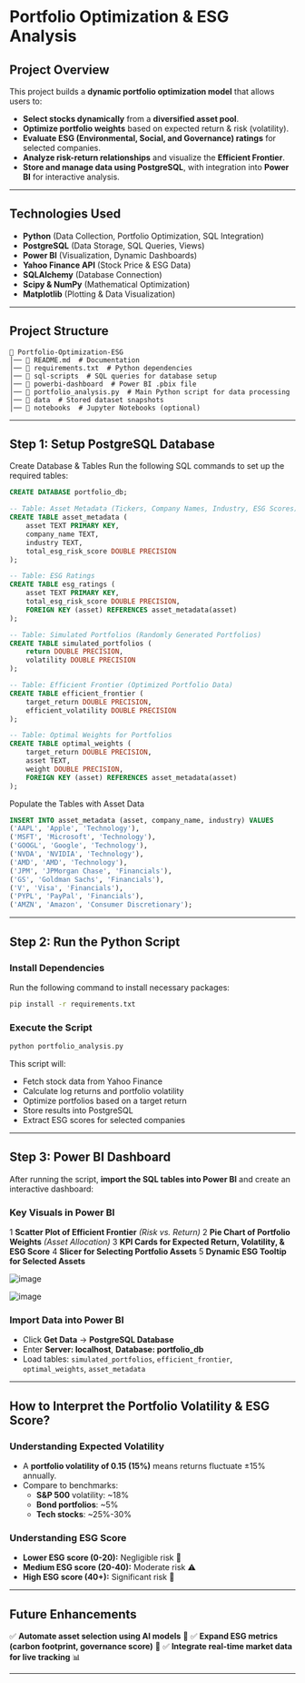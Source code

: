 # Portfolio Optimization & ESG Analysis

## Project Overview
This project builds a **dynamic portfolio optimization model** that allows users to:
- **Select stocks dynamically** from a **diversified asset pool**.
- **Optimize portfolio weights** based on expected return & risk (volatility).
- **Evaluate ESG (Environmental, Social, and Governance) ratings** for selected companies.
- **Analyze risk-return relationships** and visualize the **Efficient Frontier**.
- **Store and manage data using PostgreSQL**, with integration into **Power BI** for interactive analysis.

---

## Technologies Used
- **Python** (Data Collection, Portfolio Optimization, SQL Integration)
- **PostgreSQL** (Data Storage, SQL Queries, Views)
- **Power BI** (Visualization, Dynamic Dashboards)
- **Yahoo Finance API** (Stock Price & ESG Data)
- **SQLAlchemy** (Database Connection)
- **Scipy & NumPy** (Mathematical Optimization)
- **Matplotlib** (Plotting & Data Visualization)

---

## Project Structure
```
📁 Portfolio-Optimization-ESG
│── 📄 README.md  # Documentation
│── 📄 requirements.txt  # Python dependencies
│── 📂 sql-scripts  # SQL queries for database setup
│── 📂 powerbi-dashboard  # Power BI .pbix file
│── 📄 portfolio_analysis.py  # Main Python script for data processing
│── 📂 data  # Stored dataset snapshots
│── 📂 notebooks  # Jupyter Notebooks (optional)
```

---

## Step 1: Setup PostgreSQL Database
Create Database & Tables
Run the following SQL commands to set up the required tables:
```sql
CREATE DATABASE portfolio_db;

-- Table: Asset Metadata (Tickers, Company Names, Industry, ESG Scores)
CREATE TABLE asset_metadata (
    asset TEXT PRIMARY KEY,
    company_name TEXT,
    industry TEXT,
    total_esg_risk_score DOUBLE PRECISION
);

-- Table: ESG Ratings
CREATE TABLE esg_ratings (
    asset TEXT PRIMARY KEY,
    total_esg_risk_score DOUBLE PRECISION,
    FOREIGN KEY (asset) REFERENCES asset_metadata(asset)
);

-- Table: Simulated Portfolios (Randomly Generated Portfolios)
CREATE TABLE simulated_portfolios (
    return DOUBLE PRECISION,
    volatility DOUBLE PRECISION
);

-- Table: Efficient Frontier (Optimized Portfolio Data)
CREATE TABLE efficient_frontier (
    target_return DOUBLE PRECISION,
    efficient_volatility DOUBLE PRECISION
);

-- Table: Optimal Weights for Portfolios
CREATE TABLE optimal_weights (
    target_return DOUBLE PRECISION,
    asset TEXT,
    weight DOUBLE PRECISION,
    FOREIGN KEY (asset) REFERENCES asset_metadata(asset)
);
```

Populate the Tables with Asset Data
```sql
INSERT INTO asset_metadata (asset, company_name, industry) VALUES
('AAPL', 'Apple', 'Technology'),
('MSFT', 'Microsoft', 'Technology'),
('GOOGL', 'Google', 'Technology'),
('NVDA', 'NVIDIA', 'Technology'),
('AMD', 'AMD', 'Technology'),
('JPM', 'JPMorgan Chase', 'Financials'),
('GS', 'Goldman Sachs', 'Financials'),
('V', 'Visa', 'Financials'),
('PYPL', 'PayPal', 'Financials'),
('AMZN', 'Amazon', 'Consumer Discretionary');
```

---

## Step 2: Run the Python Script
### Install Dependencies
Run the following command to install necessary packages:
```bash
pip install -r requirements.txt
```

###  Execute the Script
```bash
python portfolio_analysis.py
```
This script will:
- Fetch stock data from Yahoo Finance
- Calculate log returns and portfolio volatility
- Optimize portfolios based on a target return
- Store results into PostgreSQL
- Extract ESG scores for selected companies

---

## Step 3: Power BI Dashboard
After running the script, **import the SQL tables into Power BI** and create an interactive dashboard:

### Key Visuals in Power BI
1️ **Scatter Plot of Efficient Frontier** *(Risk vs. Return)*
2️ **Pie Chart of Portfolio Weights** *(Asset Allocation)*
3️ **KPI Cards for Expected Return, Volatility, & ESG Score**
4️ **Slicer for Selecting Portfolio Assets**
5️ **Dynamic ESG Tooltip for Selected Assets**

![image](https://github.com/user-attachments/assets/ca25f271-e09e-433b-8149-4940f81a9b2a)

![image](https://github.com/user-attachments/assets/69f577cc-25e9-418b-a989-4daa8efda1b6)

### Import Data into Power BI
- Click **Get Data** → **PostgreSQL Database**
- Enter **Server: localhost**, **Database: portfolio_db**
- Load tables: `simulated_portfolios`, `efficient_frontier`, `optimal_weights`, `asset_metadata`



---

##  How to Interpret the Portfolio Volatility & ESG Score?

###  Understanding Expected Volatility
- A **portfolio volatility of 0.15 (15%)** means returns fluctuate ±15% annually.
- Compare to benchmarks:
  - **S&P 500** volatility: ~18%
  - **Bond portfolios**: ~5%
  - **Tech stocks**: ~25%-30%

### Understanding ESG Score
- **Lower ESG score (0-20):** Negligible risk 🌱
- **Medium ESG score (20-40):** Moderate risk ⚠️
- **High ESG score (40+):** Significant risk 🔴

---

## Future Enhancements
✅ **Automate asset selection using AI models** 🤖
✅ **Expand ESG metrics (carbon footprint, governance score)** 🌱
✅ **Integrate real-time market data for live tracking** 📊

---



